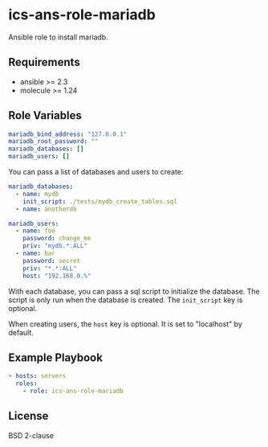ics-ans-role-mariadb
====================

Ansible role to install mariadb.

Requirements
------------

- ansible >= 2.3
- molecule >= 1.24

Role Variables
--------------

```yaml
mariadb_bind_address: "127.0.0.1"
mariadb_root_password: ""
mariadb_databases: []
mariadb_users: []
```

You can pass a list of databases and users to create:

```yaml
mariadb_databases:
  - name: mydb
    init_script: ./tests/mydb_create_tables.sql
  - name: anotherdb

mariadb_users:
  - name: foo
    password: change_me
    priv: "mydb.*:ALL"
  - name: bar
    password: secret
    priv: "*.*:ALL"
    host: "192.168.0.%"
```

With each database, you can pass a sql script to initialize the database.
The script is only run when the database is created. The `init_script` key is optional.

When creating users, the `host` key is optional. It is set to "localhost" by default.

Example Playbook
----------------

```yaml
- hosts: servers
  roles:
    - role: ics-ans-role-mariadb
```

License
-------

BSD 2-clause
